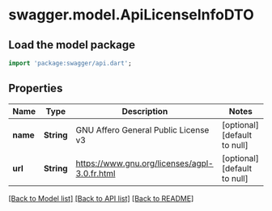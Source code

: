 # swagger.model.ApiLicenseInfoDTO

## Load the model package
```dart
import 'package:swagger/api.dart';
```

## Properties
Name | Type | Description | Notes
------------ | ------------- | ------------- | -------------
**name** | **String** | GNU Affero General Public License v3 | [optional] [default to null]
**url** | **String** | https://www.gnu.org/licenses/agpl-3.0.fr.html | [optional] [default to null]

[[Back to Model list]](../README.md#documentation-for-models) [[Back to API list]](../README.md#documentation-for-api-endpoints) [[Back to README]](../README.md)


